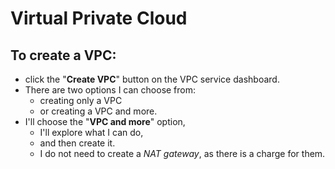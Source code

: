 # Virtual Private Cloud

## To create a VPC:
- click the "**Create VPC**" button on the VPC service dashboard.
- There are two options I can choose from: 
  - creating only a VPC 
  - or creating a VPC and more.
- I'll choose the "**VPC and more**" option, 
  - I'll explore what I can do, 
  - and then create it. 
  - I do not need to create a *NAT gateway*, as there is a charge for them.






